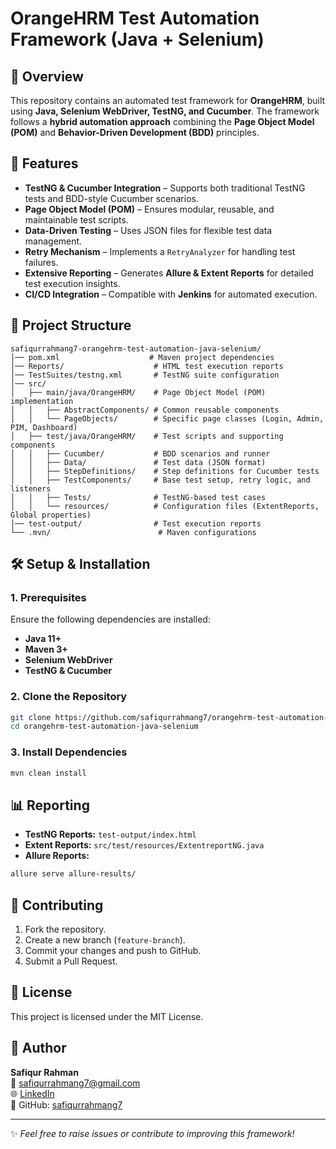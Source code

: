 # OrangeHRM Test Automation Framework (Java + Selenium)

## 📌 Overview
This repository contains an automated test framework for **OrangeHRM**, built using **Java, Selenium WebDriver, TestNG, and Cucumber**. The framework follows a **hybrid automation approach** combining the **Page Object Model (POM)** and **Behavior-Driven Development (BDD)** principles.

## 🚀 Features
- **TestNG & Cucumber Integration** – Supports both traditional TestNG tests and BDD-style Cucumber scenarios.
- **Page Object Model (POM)** – Ensures modular, reusable, and maintainable test scripts.
- **Data-Driven Testing** – Uses JSON files for flexible test data management.
- **Retry Mechanism** – Implements a `RetryAnalyzer` for handling test failures.
- **Extensive Reporting** – Generates **Allure & Extent Reports** for detailed test execution insights.
- **CI/CD Integration** – Compatible with **Jenkins** for automated execution.

## 📂 Project Structure
```
safiqurrahmang7-orangehrm-test-automation-java-selenium/
│── pom.xml                    # Maven project dependencies
│── Reports/                    # HTML test execution reports
│── TestSuites/testng.xml       # TestNG suite configuration
│── src/
│   ├── main/java/OrangeHRM/    # Page Object Model (POM) implementation
│   │   ├── AbstractComponents/ # Common reusable components
│   │   └── PageObjects/        # Specific page classes (Login, Admin, PIM, Dashboard)
│   ├── test/java/OrangeHRM/    # Test scripts and supporting components
│   │   ├── Cucumber/           # BDD scenarios and runner
│   │   ├── Data/               # Test data (JSON format)
│   │   ├── StepDefinitions/    # Step definitions for Cucumber tests
│   │   ├── TestComponents/     # Base test setup, retry logic, and listeners
│   │   ├── Tests/              # TestNG-based test cases
│   │   └── resources/          # Configuration files (ExtentReports, Global properties)
│── test-output/                # Test execution reports
└── .mvn/                        # Maven configurations
```

## 🛠️ Setup & Installation
### **1. Prerequisites**
Ensure the following dependencies are installed:
- **Java 11+**
- **Maven 3+**
- **Selenium WebDriver**
- **TestNG & Cucumber**

### **2. Clone the Repository**
```bash
git clone https://github.com/safiqurrahmang7/orangehrm-test-automation-java-selenium.git
cd orangehrm-test-automation-java-selenium
```

### **3. Install Dependencies**
```bash
mvn clean install
```


## 📊 Reporting
- **TestNG Reports:** `test-output/index.html`
- **Extent Reports:** `src/test/resources/ExtentreportNG.java`
- **Allure Reports:**
```bash
allure serve allure-results/
```

## 🤝 Contributing
1. Fork the repository.
2. Create a new branch (`feature-branch`).
3. Commit your changes and push to GitHub.
4. Submit a Pull Request.

## 📜 License
This project is licensed under the MIT License.

## 👤 Author
**Safiqur Rahman**  
📧 [safiqurrahmang7@gmail.com](mailto:safiqurrahmang7@gmail.com)  
🌐 [LinkedIn](www.linkedin.com/in/safiqurrahmansoftwareengineer)  
📌 GitHub: [safiqurrahmang7](https://github.com/safiqurrahmang7)

---
✨ *Feel free to raise issues or contribute to improving this framework!*
